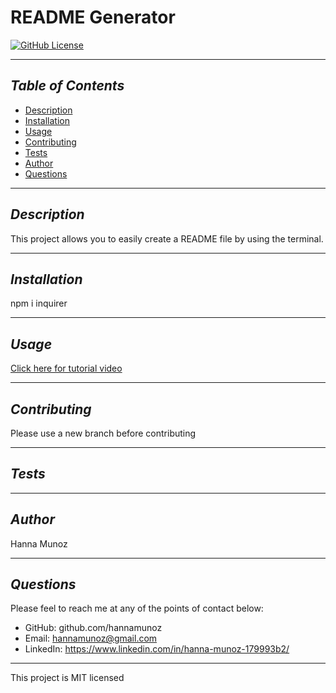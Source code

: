 # README Generator
[![GitHub License](https://img.shields.io/badge/License-MIT-blue)](https://opensource.org/licenses/MIT)

---------------

## *Table of Contents*
- [Description](#description)
- [Installation](#installation)
- [Usage](#usage)
- [Contributing](#contributing)
- [Tests](#tests)
- [Author](#author)
- [Questions](#questions)

---------------

## *Description*
This project allows you to easily create a README file by using the terminal.

---------------

## *Installation*
npm i inquirer

---------------

## *Usage*
[Click here for tutorial video](https://drive.google.com/file/d/1HDak5B1JGElsCjiBQnyCiVTMXsg42Qqf/view?usp=sharing)

---------------

## *Contributing*
Please use a new branch before contributing

---------------

## *Tests*


---------------

## *Author*
Hanna Munoz

---------------

## *Questions*
Please feel to reach me at any of the points of contact below:
- GitHub: github.com/hannamunoz
- Email: hannamunoz@gmail.com
- LinkedIn: https://www.linkedin.com/in/hanna-munoz-179993b2/

---------------

This project is MIT licensed